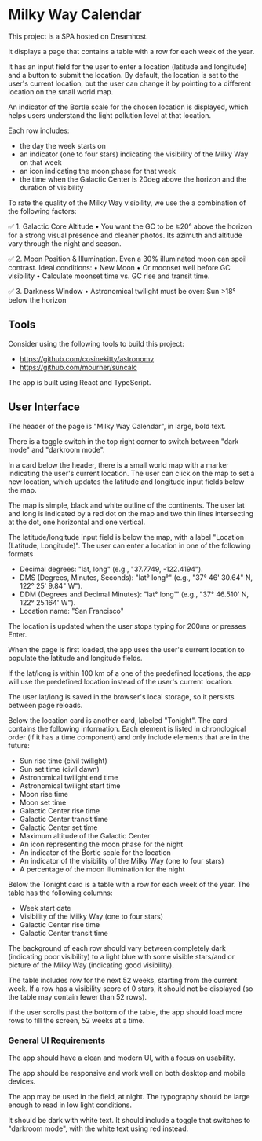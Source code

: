 # Milky Way Calendar

This project is a SPA hosted on Dreamhost.

It displays a page that contains a table with a row for each week of the year.

It has an input field for the user to enter a location (latitude and longitude)
and a button to submit the location. By default, the location is set to the
user's current location, but the user can change it by pointing to a different
location on the small world map.

An indicator of the Bortle scale for the chosen location is displayed, which
helps users understand the light pollution level at that location.

Each row includes:

- the day the week starts on
- an indicator (one to four stars) indicating the visibility of the Milky Way on
  that week
- an icon indicating the moon phase for that week
- the time when the Galactic Center is 20deg above the horizon and the duration
  of visibility

To rate the quality of the Milky Way visibility, we use the a combination of the
following factors:

✅ 1. Galactic Core Altitude • You want the GC to be ≥20° above the horizon for
a strong visual presence and cleaner photos. Its azimuth and altitude vary
through the night and season.

✅ 2. Moon Position & Illumination. Even a 30% illuminated moon can spoil
contrast. Ideal conditions: • New Moon • Or moonset well before GC visibility •
Calculate moonset time vs. GC rise and transit time.

✅ 3. Darkness Window • Astronomical twilight must be over: Sun >18° below the
horizon

## Tools

Consider using the following tools to build this project:

- https://github.com/cosinekitty/astronomy
- https://github.com/mourner/suncalc

The app is built using React and TypeScript.

## User Interface

The header of the page is "Milky Way Calendar", in large, bold text.

There is a toggle switch in the top right corner to switch between "dark mode"
and "darkroom mode".

In a card below the header, there is a small world map with a marker indicating
the user's current location. The user can click on the map to set a new
location, which updates the latitude and longitude input fields below the map.

The map is simple, black and white outline of the continents. The user lat and
long is indicated by a red dot on the map and two thin lines intersecting at the
dot, one horizontal and one vertical.

The latitude/longitude input field is below the map, with a label "Location
(Latitude, Longitude)". The user can enter a location in one of the following
formats

- Decimal degrees: "lat, long" (e.g., "37.7749, -122.4194").
- DMS (Degrees, Minutes, Seconds): "lat° long°" (e.g., "37° 46' 30.64" N, 122°
  25' 9.84" W").
- DDM (Degrees and Decimal Minutes): "lat° long'" (e.g., "37° 46.510' N, 122°
  25.164' W").
- Location name: "San Francisco"

The location is updated when the user stops typing for 200ms or presses Enter.

When the page is first loaded, the app uses the user's current location to
populate the latitude and longitude fields.

If the lat/long is within 100 km of a one of the predefined locations, the app
will use the predefined location instead of the user's current location.

The user lat/long is saved in the browser's local storage, so it persists
between page reloads.

Below the location card is another card, labeled "Tonight". The card contains
the following information. Each element is listed in chronological order (if it
has a time component) and only include elements that are in the future:

- Sun rise time (civil twilight)
- Sun set time (civil dawn)
- Astronomical twilight end time
- Astronomical twilight start time
- Moon rise time
- Moon set time
- Galactic Center rise time
- Galactic Center transit time
- Galactic Center set time
- Maximum altitude of the Galactic Center
- An icon representing the moon phase for the night
- An indicator of the Bortle scale for the location
- An indicator of the visibility of the Milky Way (one to four stars)
- A percentage of the moon illumination for the night

Below the Tonight card is a table with a row for each week of the year. The
table has the following columns:

- Week start date
- Visibility of the Milky Way (one to four stars)
- Galactic Center rise time
- Galactic Center transit time

The background of each row should vary between completely dark (indicating poor
visibility) to a light blue with some visible stars/and or picture of the Milky
Way (indicating good visibility).

The table includes row for the next 52 weeks, starting from the current week. If
a row has a visibility score of 0 stars, it should not be displayed (so the
table may contain fewer than 52 rows).

If the user scrolls past the bottom of the table, the app should load more rows
to fill the screen, 52 weeks at a time.

### General UI Requirements

The app should have a clean and modern UI, with a focus on usability.

The app should be responsive and work well on both desktop and mobile devices.

The app may be used in the field, at night. The typography should be large
enough to read in low light conditions.

It should be dark with white text. It should include a toggle that switches to
"darkroom mode", with the white text using red instead.
